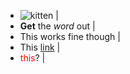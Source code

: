 - ![kitten](https://s-media-cache-ak0.pinimg.com/236x/a4/30/d9/a430d949eb0da1204c6cbe2958d7a188--iphone-c-cases-case-for-iphone.jpg)  |
- **Get** the *word* out  |
- This works fine though  |
- This [link](https://www.google.com)  |
- <span style="color:red">this</span>?  |
